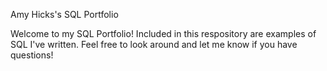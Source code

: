 Amy Hicks's SQL Portfolio

Welcome to my SQL Portfolio! Included in this respository are examples of SQL I've written. Feel free to look around and let me know if you have questions!

